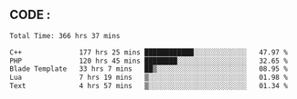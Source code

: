 ## CODE :
<!--START_SECTION:waka-->

```txt
Total Time: 366 hrs 37 mins

C++              177 hrs 25 mins ████████████░░░░░░░░░░░░░   47.97 %
PHP              120 hrs 45 mins ████████░░░░░░░░░░░░░░░░░   32.65 %
Blade Template   33 hrs 7 mins   ██▒░░░░░░░░░░░░░░░░░░░░░░   08.95 %
Lua              7 hrs 19 mins   ▒░░░░░░░░░░░░░░░░░░░░░░░░   01.98 %
Text             4 hrs 57 mins   ▒░░░░░░░░░░░░░░░░░░░░░░░░   01.34 %
```

<!--END_SECTION:waka-->
